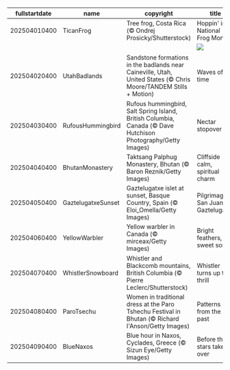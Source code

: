 |fullstartdate|name|copyright|title|image|
|--|--|--|--|--|
202504010400|TicanFrog|Tree frog, Costa Rica (© Ondrej Prosicky/Shutterstock)|Hoppin' into National Frog Month|![](/en-CA/2025/04/202504010400TicanFrog.jpg)|
||||![](/en-CA/2025/04/.jpg)|
202504020400|UtahBadlands|Sandstone formations in the badlands near Caineville, Utah, United States (© Chris Moore/TANDEM Stills + Motion)|Waves of time|![](/en-CA/2025/04/202504020400UtahBadlands.jpg)|
202504030400|RufousHummingbird|Rufous hummingbird, Salt Spring Island, British Columbia, Canada (© Dave Hutchison Photography/Getty Images)|Nectar stopover|![](/en-CA/2025/04/202504030400RufousHummingbird.jpg)|
202504040400|BhutanMonastery|Taktsang Palphug Monastery, Bhutan (© Baron Reznik/Getty Images)|Cliffside calm, spiritual charm|![](/en-CA/2025/04/202504040400BhutanMonastery.jpg)|
202504050400|GaztelugatxeSunset|Gaztelugatxe islet at sunset, Basque Country, Spain (© Eloi_Omella/Getty Images)|Pilgrimage to San Juan de Gaztelugatxe|![](/en-CA/2025/04/202504050400GaztelugatxeSunset.jpg)|
202504060400|YellowWarbler|Yellow warbler in Canada (© mirceax/Getty Images)|Bright feathers, sweet songs|![](/en-CA/2025/04/202504060400YellowWarbler.jpg)|
202504070400|WhistlerSnowboard|Whistler and Blackcomb mountains, British Columbia (© Pierre Leclerc/Shutterstock)|Whistler turns up the thrill|![](/en-CA/2025/04/202504070400WhistlerSnowboard.jpg)|
202504080400|ParoTsechu|Women in traditional dress at the Paro Tshechu Festival in Bhutan (© Richard I'Anson/Getty Images)|Patterns from the past|![](/en-CA/2025/04/202504080400ParoTsechu.jpg)|
202504090400|BlueNaxos|Blue hour in Naxos, Cyclades, Greece (© Sizun Eye/Getty Images)|Before the stars take over|![](/en-CA/2025/04/202504090400BlueNaxos.jpg)|
